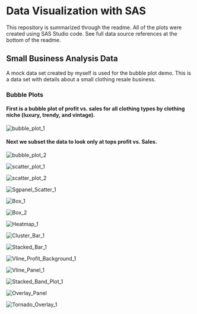 # Data Visualization with SAS

This repository is summarized through the readme. All of the plots were created using SAS Studio code. See full data source references at the bottom of the readme.

## Small Business Analysis Data 
A mock data set created by myself is used for the bubble plot demo. This is a data set with details about a small clothing resale business. 

### Bubble Plots 
#### First is a bubble plot of profit vs. sales for all clothing types by clothing niche (luxury, trendy, and vintage).

![bubble_plot_1](Graphs_Plots/Bubble_Plot_1.png)

#### Next we subset the data to look only at tops profit vs. Sales.

![bubble_plot_2](Graphs_Plots/Bubble_Plot_2.png)

![scatter_plot_1](Graphs_Plots/Scatter_Plot_1.png)

![scatter_plot_2](Graphs_Plots/Scatter_Plot_2.png)

![Sgpanel_Scatter_1](Graphs_Plots/Sgpanel_Scatter_1.png)

![Box_1](Graphs_Plots/Box_1.png)

![Box_2](Graphs_Plots/Box_2.png)

![Heatmap_1](Graphs_Plots/Heatmap_1.png)

![Cluster_Bar_1](Graphs_Plots/Cluster_Bar_1.png)

![Stacked_Bar_1](Graphs_Plots/Stacked_Bar_1.png)

![Vline_Profit_Background_1](Graphs_Plots/Vline_Profit_Background_1.png)

![Vline_Panel_1](Graphs_Plots/Vline_Panel_1.png)

![Stacked_Band_Plot_1](Graphs_Plots/Stacked_Band_Plot_1.png)

![Overlay_Panel](Graphs_Plots/Overlay_Panel.png)

![Tornado_Overlay_1](Graphs_Plots/Tornado_Overlay_1.png)






